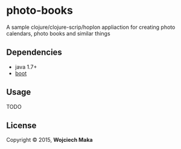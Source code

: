 # photo-books

A sample clojure/clojure-scrip/hoplon appliaction for creating photo calendars, photo books and similar things
## Dependencies

- java 1.7+
- [boot][1]

## Usage

TODO

## License

Copyright © 2015, **Wojciech Maka**

[1]: https://github.com/tailrecursion/boot
[2]: https://github.com/technomancy/leiningen
[3]: http://localhost:8000
